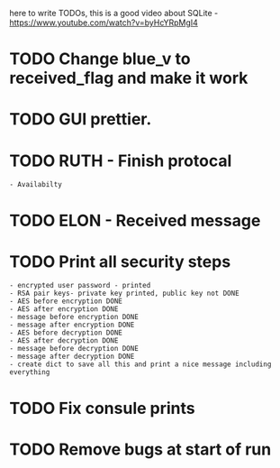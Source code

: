 here to write TODOs,
this is a good video about SQLite - https://www.youtube.com/watch?v=byHcYRpMgI4

# TODO Change blue_v to received_flag and make it work
# TODO GUI prettier.
# TODO RUTH - Finish protocal 
    - Availabilty
# TODO ELON - Received message 
# TODO Print all security steps
    - encrypted user password - printed
    - RSA pair keys- private key printed, public key not DONE
    - AES before encryption DONE
    - AES after encryption DONE
    - message before encryption DONE
    - message after encryption DONE
    - AES before decryption DONE
    - AES after decryption DONE
    - message before decryption DONE
    - message after decryption DONE
    - create dict to save all this and print a nice message including everything
# TODO Fix consule prints
# TODO Remove bugs at start of run



